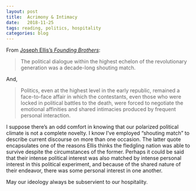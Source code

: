 ```yaml
---
layout: post
title:  Acrimony & Intimacy
date:   2018-11-25
tags: reading, politics, hospitality
categories: blog
---
```


From [Joseph Ellis’s _Founding Brothers_](https://www.indiebound.org/book/9780375705243):

> The political dialogue within the highest echelon of the revolutionary generation was a decade-long shouting match.  

And,

> Politics, even at the highest level in the early republic, remained a face-to-face affair in which the contestants, even those who were locked in political battles to the death, were forced to negotiate the emotional affinities and shared intimacies produced by frequent personal interaction.  

I suppose there’s an odd comfort in knowing that our polarized political climate is not a complete novelty. I know I’ve employed “shouting match” to describe current discourse on more than one occasion. The latter quote encapsulates one of the reasons Ellis thinks the fledgling nation was able to survive despite the circumstances of the former. Perhaps it could be said that their intense political interest was also matched by intense personal interest in this political experiment, and because of the shared nature of their endeavor, there was some personal interest in one another. 

May our ideology always be subservient to our hospitality.